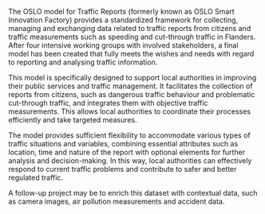 <p>The OSLO model for Traffic Reports (formerly known as OSLO Smart Innovation Factory) provides a standardized framework for collecting, managing and exchanging data related to traffic reports from citizens and traffic measurements such as speeding and cut-through traffic in Flanders. After four intensive working groups with involved stakeholders, a final model has been created that fully meets the wishes and needs with regard to reporting and analysing traffic information.    </p>
    <p>This model is specifically designed to support local authorities in improving their public services and traffic management. It facilitates the collection of reports from citizens, such as dangerous traffic behaviour and problematic cut-through traffic, and integrates them with objective traffic measurements. This allows local authorities to coordinate their processes efficiently and take targeted measures.    </p>
    <p>The model provides sufficient flexibility to accommodate various types of traffic situations and variables, combining essential attributes such as location, time and nature of the report with optional elements for further analysis and decision-making. In this way, local authorities can effectively respond to current traffic problems and contribute to safer and better regulated traffic.    </p>
    <p>A follow-up project may be to enrich this dataset with contextual data, such as camera images, air pollution measurements and accident data.    </p>
